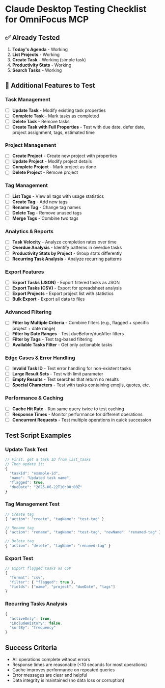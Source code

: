 # Claude Desktop Testing Checklist for OmniFocus MCP

## ✅ Already Tested
1. **Today's Agenda** - Working
2. **List Projects** - Working
3. **Create Task** - Working (simple task)
4. **Productivity Stats** - Working
5. **Search Tasks** - Working

## 🔲 Additional Features to Test

### Task Management
- [ ] **Update Task** - Modify existing task properties
- [ ] **Complete Task** - Mark tasks as completed
- [ ] **Delete Task** - Remove tasks
- [ ] **Create Task with Full Properties** - Test with due date, defer date, project assignment, tags, estimated time

### Project Management
- [ ] **Create Project** - Create new project with properties
- [ ] **Update Project** - Modify project details
- [ ] **Complete Project** - Mark project as done
- [ ] **Delete Project** - Remove project

### Tag Management
- [ ] **List Tags** - View all tags with usage statistics
- [ ] **Create Tag** - Add new tags
- [ ] **Rename Tag** - Change tag names
- [ ] **Delete Tag** - Remove unused tags
- [ ] **Merge Tags** - Combine two tags

### Analytics & Reports
- [ ] **Task Velocity** - Analyze completion rates over time
- [ ] **Overdue Analysis** - Identify patterns in overdue tasks
- [ ] **Productivity Stats by Project** - Group stats differently
- [ ] **Recurring Task Analysis** - Analyze recurring patterns

### Export Features
- [ ] **Export Tasks (JSON)** - Export filtered tasks as JSON
- [ ] **Export Tasks (CSV)** - Export for spreadsheet analysis
- [ ] **Export Projects** - Export project list with statistics
- [ ] **Bulk Export** - Export all data to files

### Advanced Filtering
- [ ] **Filter by Multiple Criteria** - Combine filters (e.g., flagged + specific project + date range)
- [ ] **Filter by Date Ranges** - Test dueBefore/dueAfter filters
- [ ] **Filter by Tags** - Test tag-based filtering
- [ ] **Available Tasks Filter** - Get only actionable tasks

### Edge Cases & Error Handling
- [ ] **Invalid Task ID** - Test error handling for non-existent tasks
- [ ] **Large Result Sets** - Test with limit parameter
- [ ] **Empty Results** - Test searches that return no results
- [ ] **Special Characters** - Test with tasks containing emojis, quotes, etc.

### Performance & Caching
- [ ] **Cache Hit Rate** - Run same query twice to test caching
- [ ] **Response Times** - Monitor performance for different operations
- [ ] **Concurrent Requests** - Test multiple operations in quick succession

## Test Script Examples

### Update Task Test
```javascript
// First, get a task ID from list_tasks
// Then update it:
{
  "taskId": "example-id",
  "name": "Updated task name",
  "flagged": true,
  "dueDate": "2025-06-22T10:00:00Z"
}
```

### Tag Management Test
```javascript
// Create tag
{ "action": "create", "tagName": "test-tag" }

// Rename tag
{ "action": "rename", "tagName": "test-tag", "newName": "renamed-tag" }

// Delete tag
{ "action": "delete", "tagName": "renamed-tag" }
```

### Export Test
```javascript
// Export flagged tasks as CSV
{
  "format": "csv",
  "filter": { "flagged": true },
  "fields": ["name", "project", "dueDate", "tags"]
}
```

### Recurring Tasks Analysis
```javascript
{
  "activeOnly": true,
  "includeHistory": false,
  "sortBy": "frequency"
}
```

## Success Criteria
- All operations complete without errors
- Response times are reasonable (<10 seconds for most operations)
- Cache improves performance on repeated queries
- Error messages are clear and helpful
- Data integrity is maintained (no data loss or corruption)